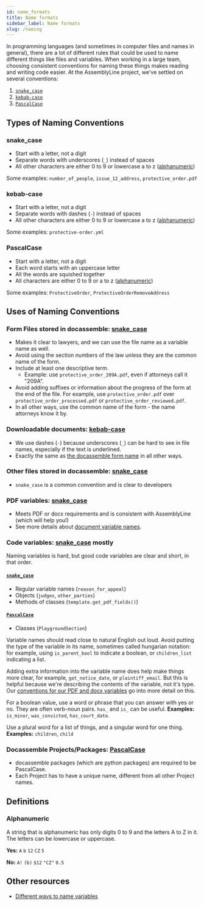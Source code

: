 ```yaml
---
id: name_formats
title: Name formats
sidebar_label: Name formats
slug: /naming
---
```


In programming languages (and sometimes in computer files and names in general),
there are a lot of different rules that could be used to name different things like files
and variables. When working in a large team, choosing consistent conventions for naming these
things makes reading and writing code easier. At the AssemblyLine project, we've settled on
several conventions:

1. [`snake_case`](#snake_case)
1. [`kebab-case`](#kebab_case)
1. [`PascalCase`](#pascalcase)

## Types of Naming Conventions

### snake_case

* Start with a letter, not a digit
* Separate words with underscores (`_`) instead of spaces
* All other characters are either 0 to 9 or lowercase a to z ([alphanumeric](#alphanumeric))

Some examples: `number_of_people`, `issue_12_address`, `protective_order.pdf`

### kebab-case

* Start with a letter, not a digit
* Separate words with dashes (`-`) instead of spaces
* All other characters are either 0 to 9 or lowercase a to z ([alphanumeric](#alphanumeric))

Some examples: `protective-order.yml`

### PascalCase

* Start with a letter, not a digit
* Each word starts with an uppercase letter
* All the words are squished together
* All characters are either 0 to 9 or a to z ([alphanumeric](#alphanumeric))

Some examples: `ProtectiveOrder`, `ProtectiveOrderRemoveAddress`

## Uses of Naming Conventions

### Form Files stored in docassemble: [snake_case](#snake_case)

* Makes it clear to lawyers, and we can use the file name as a variable name as well.
* Avoid using the section numbers of the law unless they are the common name of the form.  
* Include at least one descriptive term.
  * Example: use `protective_order_209A.pdf`, even if attorneys call it "209A".
* Avoid adding suffixes or information about the progress of the form at the end of the file. For example, use `protective_order.pdf` over `protective_order_processed.pdf` or `protective_order_reviewed.pdf`.
* In all other ways, use the common name of the form - the name attorneys know it by.

### Downloadable documents: [kebab-case](#kebab_case)

* We use dashes (`-`) because underscores (`_`) can be hard to see in file names, especially if the text is underlined.
* Exactly the same as [the docassemble form name](#form_files_stored_in_docassemble_snake_case) in all other ways.

### Other files stored in docassemble: [snake_case](#snake_case)

* `snake_case` is a common convention and is clear to developers

### PDF variables:  [snake_case](#snake_case)

* Meets PDF or docx requirements and is consistent with AssemblyLine (which will help you!)
* See more details about [document variable names](document_variables).

### Code variables: [snake_case](#snake_case) mostly

Naming variables is hard, but good code variables are clear and short, in that order.

#### [`snake_case`](#snake_case)

* Regular variable names (`reason_for_appeal`)
* Objects (`judges`, `other_parties`)
* Methods of classes (`template.get_pdf_fields()`)

#### [`PascalCase`](#pascalcase)

* Classes (`PlaygroundSection`)

Variable names should read close to natural English out loud. Avoid putting the type of the variable in its name, sometimes called hungarian notation:
for example, using `is_parent_bool` to indicate a boolean, or `children_list` indicating a list.

Adding extra information into the variable name does help make things more clear, for example, `got_notice_date`, or `plaintiff_email`. But this is helpful because we're describing the contents of the variable, not it's type. Our [conventions for our PDF and docx variables](document_variables) go into more detail on this.

For a boolean value, use a word or phrase that you can answer with yes or no. They are often verb-noun pairs. `has_` and `is_` can be useful. **Examples:** `is_minor`, `was_convicted`, `has_court_date`.

Use a plural word for a list of things, and a singular word for one thing. **Examples:** `children`, `child`

### Docassemble Projects/Packages: [PascalCase](#pascalcase)

* docassemble packages (which are python packages) are required to be PascalCase.
* Each Project has to have a unique name, different from all other Project names.

## Definitions

### Alphanumeric
A string that is alphanumeric has only digits 0 to 9 and the letters A to Z in it. The letters can be lowercase or uppercase.

**Yes:** `A` `b` `12` `CZ` `5`

**No:** `A!` `(b)` `$12` `"CZ"` `0.5`

## Other resources

* [Different ways to name variables](https://en.wikipedia.org/wiki/Naming_convention_%28programming%29#Examples_of_multiple-word_identifier_formats)
